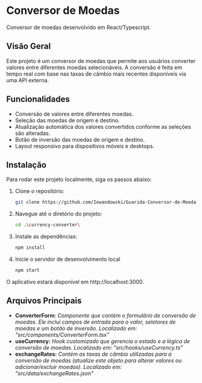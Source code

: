 # Conversor de Moedas

Conversor de moedas desenvolvido em React/Typescript.

## Visão Geral

Este projeto é um conversor de moedas que permite aos usuários converter valores entre diferentes moedas selecionáveis. A conversão é feita em tempo real com base nas taxas de câmbio mais recentes disponíveis via uma API externa.

## Funcionalidades

- Conversão de valores entre diferentes moedas.
- Seleção das moedas de origem e destino.
- Atualização automática dos valores convertidos conforme as seleções são alteradas.
- Botão de inversão das moedas de origem e destino.
- Layout responsivo para dispositivos móveis e desktops.

## Instalação

Para rodar este projeto localmente, siga os passos abaixo:
1. Clone o repositório:

   ```bash
   git clone https://github.com/Iewandowski/Guarida-Conversor-de-Moeda.git
2. Navegue até o diretório do projeto:

   ```bash
   cd .\currency-converter\

3. Instale as dependências:
   ```bash
   npm install

4. Inicie o servidor de desenvolvimento local
   ```bash
   npm start
O aplicativo estará disponível em http://localhost:3000.

## Arquivos Principais
- **ConverterForm**: *Componente que contém o formulário de conversão de moedas. Ele inclui campos de entrada para o valor, seletores de moedas e um botão de inversão. Localizado em: "src/components/ConverterForm.tsx"*
- **useCurrency:** *Hook customizado que gerencia o estado e a lógica de conversão de moedas. Localizado em: "src/hooks/useCurrency.ts"*
- **exchangeRates:** *Contém as taxas de câmbio utilizadas para a conversão de moedas (atualize este objeto para alterar valores ou adicionar/excluir moedas). Localizado em: "src/data/exchangeRates.json"*

